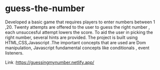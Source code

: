 # guess-the-number
Developed a basic game that requires players to enter numbers between 1 ,20. Twenty attempts are offered to the user to guess the  right number , each unsuccesful attempt lowers the score.
To aid the user in picking the right number, several hints are provided. The project is built using HTML,CSS,Javascript .The important concepts that are used are Dom manipulation,
Javascript fundamental concepts like conditionals , event listeners.

Link :https://guessingmynumber.netlify.app/
